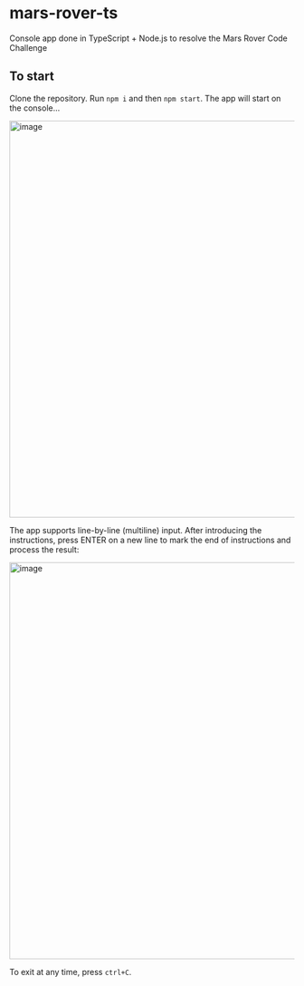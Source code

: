 # mars-rover-ts

Console app done in TypeScript + Node.js to resolve the Mars Rover Code Challenge

## To start

Clone the repository. Run `npm i` and then `npm start`. The app will start on the console...

<img width="700" alt="image" src="https://github.com/TheFrankemon/mars-rover-ts/assets/7704372/bb9e5a27-920b-41d5-97e7-76f5c49a9138">

The app supports line-by-line (multiline) input. After introducing the instructions, press ENTER on a new line to mark the end of instructions and process the result:

<img width="700" alt="image" src="https://github.com/TheFrankemon/mars-rover-ts/assets/7704372/645e3ac6-8fd1-45f4-8b98-99987060c98a">

To exit at any time, press `ctrl+C`.


